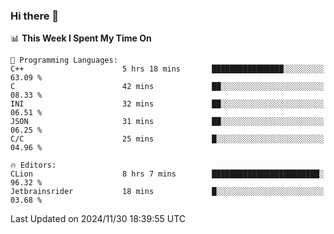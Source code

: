 ### Hi there 👋

<!--
**asdf12303116/asdf12303116** is a ✨ _special_ ✨ repository because its `README.md` (this file) appears on your GitHub profile.

Here are some ideas to get you started:

- 🔭 I’m currently working on ...
- 🌱 I’m currently learning ...
- 👯 I’m looking to collaborate on ...
- 🤔 I’m looking for help with ...
- 💬 Ask me about ...
- 📫 How to reach me: ...
- 😄 Pronouns: ...
- ⚡ Fun fact: ...
-->

<!--START_SECTION:waka-->
📊 **This Week I Spent My Time On** 

```text
💬 Programming Languages: 
C++                      5 hrs 18 mins       ████████████████░░░░░░░░░   63.09 % 
C                        42 mins             ██░░░░░░░░░░░░░░░░░░░░░░░   08.33 % 
INI                      32 mins             ██░░░░░░░░░░░░░░░░░░░░░░░   06.51 % 
JSON                     31 mins             ██░░░░░░░░░░░░░░░░░░░░░░░   06.25 % 
C/C                      25 mins             █░░░░░░░░░░░░░░░░░░░░░░░░   04.96 % 

🔥 Editors: 
CLion                    8 hrs 7 mins        ████████████████████████░   96.32 % 
Jetbrainsrider           18 mins             █░░░░░░░░░░░░░░░░░░░░░░░░   03.68 % 
```


 Last Updated on 2024/11/30 18:39:55 UTC
<!--END_SECTION:waka-->
